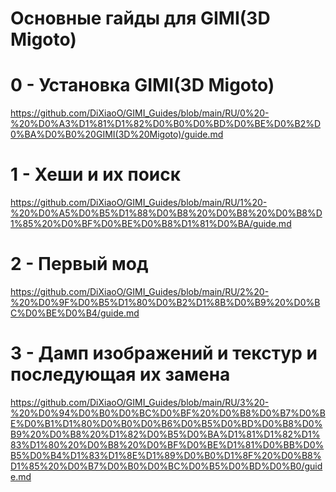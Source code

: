 # Основные гайды для GIMI(3D Migoto)
# 0 - Установка GIMI(3D Migoto)
https://github.com/DiXiaoO/GIMI_Guides/blob/main/RU/0%20-%20%D0%A3%D1%81%D1%82%D0%B0%D0%BD%D0%BE%D0%B2%D0%BA%D0%B0%20GIMI(3D%20Migoto)/guide.md  
# 1 - Хеши и их поиск
https://github.com/DiXiaoO/GIMI_Guides/blob/main/RU/1%20-%20%D0%A5%D0%B5%D1%88%D0%B8%20%D0%B8%20%D0%B8%D1%85%20%D0%BF%D0%BE%D0%B8%D1%81%D0%BA/guide.md  
# 2 - Первый мод
https://github.com/DiXiaoO/GIMI_Guides/blob/main/RU/2%20-%20%D0%9F%D0%B5%D1%80%D0%B2%D1%8B%D0%B9%20%D0%BC%D0%BE%D0%B4/guide.md
# 3 - Дамп изображений и текстур и последующая их замена
https://github.com/DiXiaoO/GIMI_Guides/blob/main/RU/3%20-%20%D0%94%D0%B0%D0%BC%D0%BF%20%D0%B8%D0%B7%D0%BE%D0%B1%D1%80%D0%B0%D0%B6%D0%B5%D0%BD%D0%B8%D0%B9%20%D0%B8%20%D1%82%D0%B5%D0%BA%D1%81%D1%82%D1%83%D1%80%20%D0%B8%20%D0%BF%D0%BE%D1%81%D0%BB%D0%B5%D0%B4%D1%83%D1%8E%D1%89%D0%B0%D1%8F%20%D0%B8%D1%85%20%D0%B7%D0%B0%D0%BC%D0%B5%D0%BD%D0%B0/guide.md